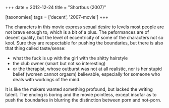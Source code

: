 +++
date = 2012-12-24
title = "Shortbus (2007)"

[taxonomies]
tags = ['decent', '2007-movie']
+++

The characters in this movie express sexual desire to levels most people
are not brave enough to, which is a bit of a plus. The peformances are
of decent quality, but the level of eccentricity of some of the
characters not so kool. Sure they are respectable for pushing the
boundaries, but there is also that thing called taste/sense:

-   what the fuck is up with the girl with the shitty hairstyle
-   the club owner (smart but not so interesting)
-   or the therapist, whose outburst was not at all realistic, nor is
    her stupid belief (women cannot orgasm) believable, especially for
    someone who deals with workings of the mind.

It is like the makers wanted something profound, but lacked the writing
talent. The ending is boring and the movie pointless, except insofar as
to push the boundaries in blurring the distinction between porn and
not-porn.
